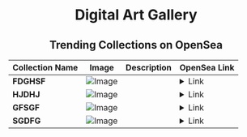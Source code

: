 <div align="center">

# Digital Art Gallery

## Trending Collections on OpenSea

| Collection Name                       | Image                                                                                     | Description                       | OpenSea Link                                                                                          |
|---------------------------------------|-------------------------------------------------------------------------------------------|-----------------------------------|--------------------------------------------------------------------------------------------------------|
| **FDGHSF** | ![Image](https://i.seadn.io/s/raw/files/4bf5fb2b3741f08b19ffc21ee80e436f.jpg?w=500&auto=format?w=200&auto=format) |  | <details><summary>Link</summary>[FDGHSF](https://opensea.io/collection/fdghsf-7)</details> |
| **HJDHJ** | ![Image](https://i.seadn.io/s/raw/files/aaa9f07113cb7f0ad1e26bb8b7c06358.jpg?w=500&auto=format?w=200&auto=format) |  | <details><summary>Link</summary>[HJDHJ](https://opensea.io/collection/hjdhj-3)</details> |
| **GFSGF** | ![Image](https://i.seadn.io/s/raw/files/108ffc7aee9adccff788fdd63111e7be.jpg?w=500&auto=format?w=200&auto=format) |  | <details><summary>Link</summary>[GFSGF](https://opensea.io/collection/gfsgf-9)</details> |
| **SGDFG** | ![Image](https://i.seadn.io/s/raw/files/a36ed344a08f668f165af126b31cf444.jpg?w=500&auto=format?w=200&auto=format) |  | <details><summary>Link</summary>[SGDFG](https://opensea.io/collection/sgdfg-9)</details> |

</div>